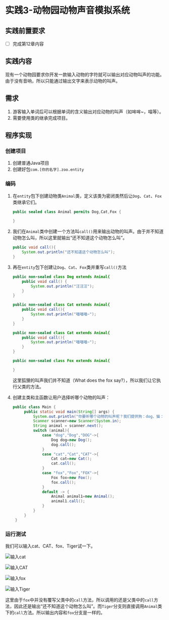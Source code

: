 # 实践3-动物园动物声音模拟系统

## 实践前置要求

- [ ] 完成第12章内容

## 实践内容

现有一个动物园要求你开发一款输入动物的字符就可以输出对应动物叫声的功能。由于没有音响，所以只能通过输出文字来表示动物的叫声。

## 需求

1. 游客输入单词后可以根据单词的含义输出对应动物的叫声（如哞哞~，喵等）。
2. 需要使用类的继承完成项目。

## 程序实现

### 创建项目

1. 创建普通Java项目
2. 创建好包`com.[你的名字].zoo.entity`

### 编码

1. 在`entity`包下创建动物类`Animal`类，定义该类为密闭类然后让`Dog`、`Cat`、`Fox`类继承它们。

   ```java
   public sealed class Animal permits Dog,Cat,Fox {
       
   }
   ```
2. 我们在`Animal`类中创建一个方法叫`call()`用来输出动物的叫声。由于并不知道动物怎么叫，所以这里就输出“还不知道这个动物怎么叫”。
    ```java
    public void call(){
        System.out.println("还不知道这个动物怎么叫");
    }
    ```

3. 再在`entity`包下创建让`Dog`、`Cat`、`Fox`类并重写`call()`方法

    ```java
    public non-sealed class Dog extends Animal{
        public void call() {
            System.out.println("汪汪汪");
        }
    }
    ```

    ```java
    public non-sealed class Cat extends Animal{
        public void call(){
            System.out.println("喵喵喵~");
        }
    }
    ```

    ```java
    public non-sealed class Cat extends Animal{
        public void call(){
            System.out.println("喵喵喵~");
        }
    }
    ```

    ```java
    public non-sealed class Fox extends Animal{

    }
    ```
    这里狐狸的叫声我们并不知道（What does the fox say?），所以我们让它执行父类的方法。
4. 创建主类和主函数让用户选择听哪个动物的叫声：

   ```java
   public class Main {
        public static void main(String[] args) {
            System.out.println("你要听哪个动物的叫声呢？我们提供狗：dog、猫：cat、狐狸：fox。\n输入对应的单词即可听取声音");
            Scanner scanner=new Scanner(System.in);
            String animal = scanner.next();
            switch (animal){
                case "dog","Dog","DOG"->{
                    Dog dog=new Dog();
                    dog.call();
                }
                case "cat","Cat","CAT"->{
                    Cat cat=new Cat();
                    cat.call();
                }
                case "fox","Fox","FOX"->{
                    Fox fox=new Fox();
                    fox.call();
                }
                default -> {
                    Animal animal1=new Animal();
                    animal1.call();
                }
            }
        }
    }
   ```
### 运行测试

我们可以输入cat、CAT、fox、Tiger试一下。

![输入cat](https://s2.loli.net/2023/09/12/zsvRqS7Oa9mtbdY.png)  

![输入CAT](https://s2.loli.net/2023/09/12/ED82q4FbhRLCoTz.png)  

![输入fox](https://s2.loli.net/2023/09/12/WOnwHRicmN6lCT9.png)  

![输入Tiger](https://s2.loli.net/2023/09/12/gBbUxmkXDA9ZQyv.png)  

这里由于`fox`中并没有覆写父类中的`call`方法，所以调用的还是父类中的`call`方法，因此还是输出“还不知道这个动物怎么叫”。而`Tiger`分支则直接调用`Animal`类下的`call`方法。所以输出内容和`fox`分支是一样的。